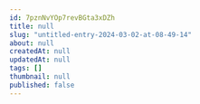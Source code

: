 ```yaml
---
id: 7pznNvYOp7revBGta3xDZh
title: null
slug: "untitled-entry-2024-03-02-at-08-49-14"
about: null
createdAt: null
updatedAt: null
tags: []
thumbnail: null
published: false
---
```

